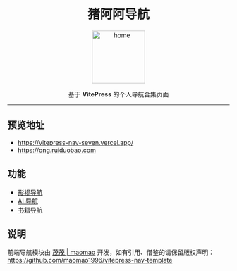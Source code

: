 # <div align="center">猪阿阿导航</div>

<p align="center">
  <img src="https://ong.ruiduobao.com/logo.png" alt="home" height="120"/>
</p>
<p align="center"> 基于 <b>VitePress</b> 的个人导航合集页面 </p>

---

## 预览地址

- <https://vitepress-nav-seven.vercel.app/>
- <https://ong.ruiduobao.com>

## 功能

- [影视导航](https://ong.ruiduobao.com/tv/)
- [AI 导航](https://ong.ruiduobao.com/ai-nav/)
- [书籍导航](https://ong.ruiduobao.com/book-nav/)

## 说明

前端导航模块由 [茂茂 | maomao](https://github.com/maomao1996) 开发，如有引用、借鉴的请保留版权声明：<https://github.com/maomao1996/vitepress-nav-template>
